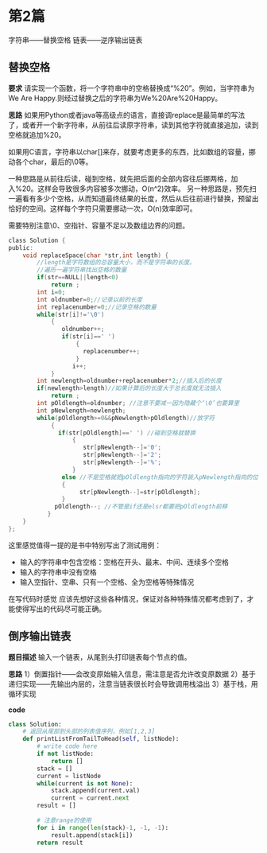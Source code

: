 # 第2篇

字符串——替换空格
链表——逆序输出链表

## 替换空格

**要求**
请实现一个函数，将一个字符串中的空格替换成“%20”。例如，当字符串为We Are Happy.则经过替换之后的字符串为We%20Are%20Happy。

**思路**
如果用Python或者java等高级点的语言，直接调replace是最简单的写法了，或者开一个新字符串，从前往后读原字符串，读到其他字符就直接追加，读到空格就追加%20。

如果用C语言，字符串以char[]来存，就要考虑更多的东西，比如数组的容量，挪动各个char，最后的\0等。

一种思路是从前往后读，碰到空格，就先把后面的全部内容往后挪两格，加入%20。这样会导致很多内容被多次挪动，O(n^2)效率。
另一种思路是，预先扫一遍看有多少个空格，从而知道最终结果的长度，然后从后往前进行替换，预留出恰好的空间。这样每个字符只需要挪动一次，O(n)效率即可。

需要特别注意\0、空指针、容量不足以及数组边界的问题。

```c
class Solution {
public:
	void replaceSpace(char *str,int length) {
        //length是字符数组的总容量大小，而不是字符串的长度。
        //遍历一遍字符串找出空格的数量
        if(str==NULL||length<0)
            return ;
        int i=0;
        int oldnumber=0;//记录以前的长度
        int replacenumber=0;//记录空格的数量
        while(str[i]!='\0')
            {
               oldnumber++;
               if(str[i]==' ')
                   {
                     replacenumber++;
                   }
                  i++; 
            }
        int newlength=oldnumber+replacenumber*2;//插入后的长度
        if(newlength>length)//如果计算后的长度大于总长度就无法插入
            return ;
        int pOldlength=oldnumber; //注意不要减一因为隐藏个‘\0’也要算里
        int pNewlength=newlength;
        while(pOldlength>=0&&pNewlength>pOldlength)//放字符
            {
              if(str[pOldlength]==' ') //碰到空格就替换
                  {
                     str[pNewlength--]='0';
                     str[pNewlength--]='2';
                     str[pNewlength--]='%';
                  }
               else //不是空格就把pOldlength指向的字符装入pNewlength指向的位置
               {
                    str[pNewlength--]=str[pOldlength];
               }
             pOldlength--; //不管是if还是elsr都要把pOldlength前移
           }
	}
};
```

这里感觉值得一提的是书中特别写出了测试用例：
- 输入的字符串中包含空格：空格在开头、最末、中间、连续多个空格
- 输入的字符串中没有空格
- 输入空指针、空串、只有一个空格、全为空格等特殊情况

在写代码时感觉 应该先想好这些各种情况，保证对各种特殊情况都考虑到了，才能使得写出的代码尽可能正确。



## 倒序输出链表

**题目描述**
输入一个链表，从尾到头打印链表每个节点的值。

**思路**
1）倒置指针——会改变原始输入信息，需注意是否允许改变原数据
2）基于递归实现——先输出内层的，注意当链表很长时会导致调用栈溢出
3）基于栈，用循环实现


**code**

```python
class Solution:
    # 返回从尾部到头部的列表值序列，例如[1,2,3]
    def printListFromTailToHead(self, listNode):
        # write code here
        if not listNode:
            return []
        stack = []
        current = listNode
        while(current is not None):
            stack.append(current.val)
            current = current.next
        result = []
        
        # 注意range的使用
        for i in range(len(stack)-1, -1, -1):
            result.append(stack[i])
        return result
```
